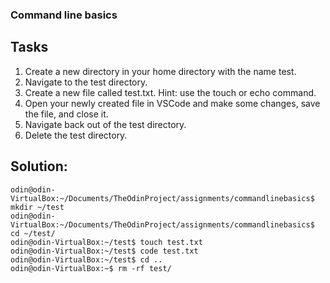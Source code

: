 ### Command line basics

## Tasks
1. Create a new directory in your home directory with the name test.
2. Navigate to the test directory.
3. Create a new file called test.txt. Hint: use the touch or echo command.
4. Open your newly created file in VSCode and make some changes, save the file, and close it.
5. Navigate back out of the test directory.
6. Delete the test directory.

## Solution:
```
odin@odin-VirtualBox:~/Documents/TheOdinProject/assignments/commandlinebasics$ mkdir ~/test
odin@odin-VirtualBox:~/Documents/TheOdinProject/assignments/commandlinebasics$ cd ~/test/
odin@odin-VirtualBox:~/test$ touch test.txt
odin@odin-VirtualBox:~/test$ code test.txt 
odin@odin-VirtualBox:~/test$ cd ..
odin@odin-VirtualBox:~$ rm -rf test/
```
